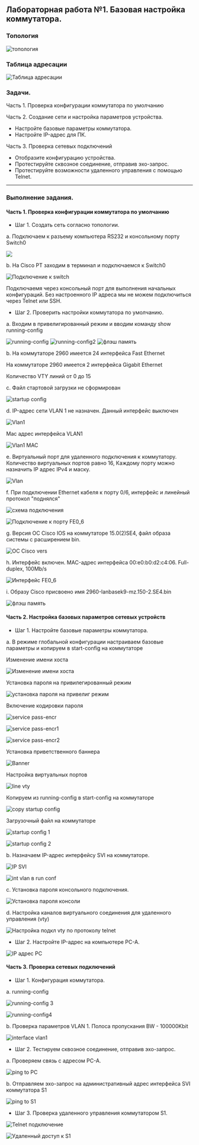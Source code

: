 ## Лабораторная работа №1. Базовая настройка коммутатора.

### Топология

![топология](https://github.com/Shure0407/Network_engineer/assets/162669909/cdca3b13-dd03-4b90-b0f8-ff38f3cdb80d)

### Таблица адресации
![Таблица адресации](https://github.com/Shure0407/Network_engineer/assets/162669909/728b67d7-98c8-4fbd-96fd-825ba88d5c18)

### Задачи.
Часть 1. Проверка конфигурации коммутатора по умолчанию

Часть 2. Создание сети и настройка параметров устройства.
- Настройте базовые параметры коммутатора.
- Настройте IP-адрес для ПК.

Часть 3. Проверка сетевых подключений
- Отобразите конфигурацию устройства.
- Протестируйте сквозное соединение, отправив эхо-запрос.
- Протестируйте возможности удаленного управления с помощью Telnet.
__________________________________________________________________________________________________________________

### Выполнение задания.

#### Часть 1. Проверка конфигурации коммутатора по умолчанию

- Шаг 1. Создать сеть согласно топологии.

a. Подключаем к разъему компьютера RS232 и консольному порту Switch0

![](https://github.com/Shure0407/Network_engineer/assets/162669909/ba87b916-0db5-4fe2-b67b-df4e4b38b2d1)

b. На Cisco PT заходим в терминал и подключаемся к Switch0

![Подключение к switch](https://github.com/Shure0407/Network_engineer/assets/162669909/f8c82a5a-9d50-4605-a42b-452d34bb84ca)

Подключаемя через консольный порт для выполнения начальных конфигураций. Без настроенного IP адреса мы не можем подключиться через Telnet или SSH.

- Шаг 2. Проверить настройки коммутатора по умолчанию.

a. Входим в привелигированный режим и вводим команду show running-config

![running-config](https://github.com/Shure0407/Network_engineer/assets/162669909/8860a44f-7368-4cf7-adf4-e18a0c8fd5d1)
![running-config2](https://github.com/Shure0407/Network_engineer/assets/162669909/6f5f6fd6-9308-4f46-8400-e7c44b328dd4)
![флэш память](https://github.com/Shure0407/Network_engineer/assets/162669909/0409d3ef-743c-4231-b0f9-1e89c38952b3)

b. На коммутаторе 2960 имеется 24 интерфейса Fast Ethernet

   На коммутаторе 2960 имеется 2 интерфейса Gigabit Ethernet

   Количество VTY линий от 0 до 15

c. Файл стартовой загрузки не сформирован   

![startup config](https://github.com/Shure0407/Network_engineer/assets/162669909/ac31d4c4-a479-4f29-aaec-bf0f723fe497)

d. IP-адрес сети VLAN 1 не назначен. Данный интерфейс выключен

![Vlan1](https://github.com/Shure0407/Network_engineer/assets/162669909/75a95993-b155-4734-ac88-5e607da5966d)

   Мас адрес интерфейса VLAN1

![Vlan1 MAC](https://github.com/Shure0407/Network_engineer/assets/162669909/67d09cb5-da92-49e3-9864-d202728dd102)

e. Виртуальный порт для удаленного подключения к коммутатору. Количество виртуальных портов равно 16, Каждому порту можно назначить IP адрес IPv4 и маску. 

![Vlan](https://github.com/Shure0407/Network_engineer/assets/162669909/dd528f8b-1681-475c-b4e1-ecd947058d09)

f. При подключении Ethernet кабеля к порту 0/6, интерфейс и линейный протокол "поднялся"

![схема подключения](https://github.com/Shure0407/Network_engineer/assets/162669909/5d116db1-f547-4d46-b247-03597c48cf43)

![Подключение к порту FE0_6](https://github.com/Shure0407/Network_engineer/assets/162669909/5b423f14-dd46-4aa3-8788-85cec6a20489)

g. Версия ОС Cisco IOS на коммутаторе 15.0(2)SE4, файл образа системы с расширением bin.

![OC Cisco vers](https://github.com/Shure0407/Network_engineer/assets/162669909/144ef130-3d36-4e16-80c3-7fd578657b8b)

h. Интерфейс включен. MAC-адрес интерфейса 00:e0:b0:d2:c4:06. Full-duplex, 100Mb/s

![Интерфейс FE0_6](https://github.com/Shure0407/Network_engineer/assets/162669909/f317995a-ae62-4709-87d6-9ff2f4ff4107)

i. Образу Cisco присвоено имя 2960-lanbasek9-mz.150-2.SE4.bin

![флэш память](https://github.com/Shure0407/Network_engineer/assets/162669909/7d8e5789-3668-46a3-8d03-db9c5233946e)

#### Часть 2. Настройка базовых параметров сетевых устройств

- Шаг 1. Настройте базовые параметры коммутатора.

a. В режиме глобальной конфигурации настраиваем базовые параметры и копируем в start-config на коммутаторе

Изменение имени хоста

![Изменение имени хоста](https://github.com/Shure0407/Network_engineer/assets/162669909/48ef2c43-128c-4be0-8ee2-b1e1ac91c11b)

Установка пароля на привилегированный режим

![установка пароля на привелиг режим](https://github.com/Shure0407/Network_engineer/assets/162669909/a07ad063-3022-4cc8-b260-5a08d0f92822)


Включение кодировки пароля

![service pass-encr](https://github.com/Shure0407/Network_engineer/assets/162669909/2c58a02c-970c-4629-9d4c-6c352b39a4d5)

![service pass-encr1](https://github.com/Shure0407/Network_engineer/assets/162669909/841b3142-4fd5-4e5d-a246-b1dec13b345c)

![service pass-encr2](https://github.com/Shure0407/Network_engineer/assets/162669909/72eed2f3-d90c-4163-8a4d-3948f3d6fd24)

Установка приветственного баннера

![Banner](https://github.com/Shure0407/Network_engineer/assets/162669909/b61dcbd3-f129-41b9-9289-c0cd46462c2c)

Настройка виртуальных портов

![line vty](https://github.com/Shure0407/Network_engineer/assets/162669909/4f52dda3-94d7-479a-afc6-4f3a7c3116b9)

Копируем из running-config в start-config на коммутаторе

![copy startup config ](https://github.com/Shure0407/Network_engineer/assets/162669909/5efccba2-27dc-4db7-afbc-9b69a0d1a920)

Загрузочный файл на коммутаторе

![startup config 1](https://github.com/Shure0407/Network_engineer/assets/162669909/a6f963c6-46d2-430c-a20d-2ffa4b6b07a5)

![startup config 2](https://github.com/Shure0407/Network_engineer/assets/162669909/66068f79-8958-4809-acbf-90b2b6e5325a)

b. Назначаем IP-адрес интерфейсу SVI на коммутаторе.

![IP SVI](https://github.com/Shure0407/Network_engineer/assets/162669909/c039c64c-058f-4036-bf5a-09eafb7b7041)

![int vlan в run conf](https://github.com/Shure0407/Network_engineer/assets/162669909/75f20c0b-a607-4356-b192-fd23063ee65d)

c. Установка пароля консольного подключения.

![Установка пароля консоли](https://github.com/Shure0407/Network_engineer/assets/162669909/10929267-0dc2-4391-8afe-4c32936e2510)

d. Настройка каналов виртуального соединения для удаленного управления (vty)

![Настройка подкл vty по протоколу telnet](https://github.com/Shure0407/Network_engineer/assets/162669909/44e8fcb4-0e95-45dd-9a09-b2b7de94cbfd)

- Шаг 2. Настройте IP-адрес на компьютере PC-A.

![IP адрес РС](https://github.com/Shure0407/Network_engineer/assets/162669909/a99baaed-859a-4490-bb22-8d422270e487)

#### Часть 3. Проверка сетевых подключений

- Шаг 1. Конфигурация коммутатора.

a. running-config

![running-config 3](https://github.com/Shure0407/Network_engineer/assets/162669909/2b2400f1-676c-4705-b283-f57ea1affcb6)

![running-config4](https://github.com/Shure0407/Network_engineer/assets/162669909/9ae9d7b8-1903-46ef-b692-e3a52e83a09b)

b. Проверка параметров VLAN 1.
Полоса  пропускания BW - 100000Kbit

![interface vlan1](https://github.com/Shure0407/Network_engineer/assets/162669909/0a63a1a8-342f-4132-ade8-6ff949bb236a)

- Шаг 2. Тестируем сквозное соединение, отправив эхо-запрос.

a. Проверяем связь с адресом PC-A.

![ping to PC](https://github.com/Shure0407/Network_engineer/assets/162669909/04f95dd0-ff07-4ad9-bf6b-3099dc68acc4)

b. Отправляем эхо-запрос на административный адрес интерфейса SVI коммутатора S1

![ping to S1](https://github.com/Shure0407/Network_engineer/assets/162669909/fe261808-246e-4ae0-9d12-495271c50076)

- Шаг 3. Проверка удаленного управления коммутатором S1.

![Telnet подключение](https://github.com/Shure0407/Network_engineer/assets/162669909/a463c0bb-673a-4604-b120-a93a4bc7bc8c)

![Удаленный доступ к S1](https://github.com/Shure0407/Network_engineer/assets/162669909/a5e1815e-fa82-4dfa-982f-70a1c5145ea6)
